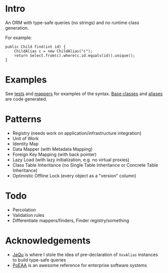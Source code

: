 
Intro
=====

An ORM with type-safe queries (no strings) and no runtime class generation.

For example:

    public Child find(int id) {
        ChildAlias c = new ChildAlias("c");
        return Select.from(c).where(c.id.equals(id)).unique();
    }

Examples
========

See [tests][1] and [mappers][2] for examples of the syntax. [Base classes][3] and [aliases][4] are code generated.

[1]: master/Features/tests/features/domain/ChildTest.java
[2]: master/Features/src/main/features/domain/mappers/ChildMapper.java
[3]: master/Features/src/codegen/features/domain/ChildCodegen.java
[4]: master/Features/src/codegen/features/domain/mappers/ChildAlias.java

Patterns
========

* Registry (needs work on application/infrastructure integration)
* Unit of Work
* Identity Map
* Data Mapper (with Metadata Mapping)
* Foreign Key Mapping (with back pointer)
* Lazy Load (with lazy initialization, e.g. no virtual proxies)
* Class Table Inheritance (no Single Table Inheritance or Concrete Table Inheritance)
* Optimistic Offline Lock (every object as a "version" column)

Todo
====

* Percolation
* Validation rules
* Differentiate mappers/finders, Finder registry/something

Acknowledgements
================

* [JaQu][5] is where I stole the idea of pre-declaration of `XxxAlias` instances to build type-safe queries
* [PoEAA][6] is an awesome reference for enterprise software systems

[5]: http://h2database.com/html/jaqu.html
[6]: http://martinfowler.com/books.html#eaa

